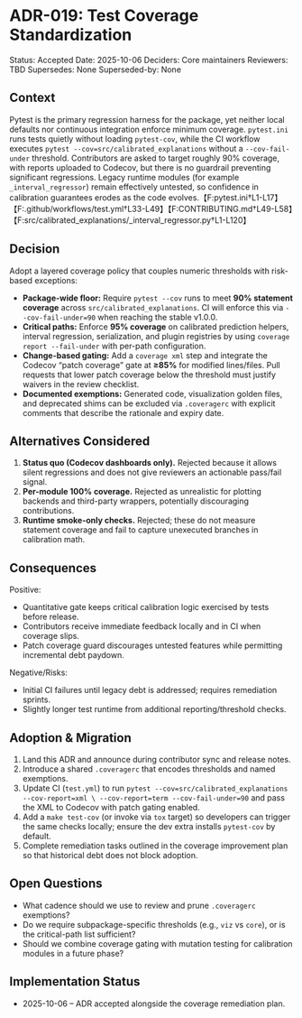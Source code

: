 # ADR-019: Test Coverage Standardization

Status: Accepted
Date: 2025-10-06
Deciders: Core maintainers
Reviewers: TBD
Supersedes: None
Superseded-by: None

## Context

Pytest is the primary regression harness for the package, yet neither local defaults nor
continuous integration enforce minimum coverage. `pytest.ini` runs tests quietly without
loading `pytest-cov`, while the CI workflow executes `pytest --cov=src/calibrated_explanations`
without a `--cov-fail-under` threshold. Contributors are asked to target roughly 90% coverage,
with reports uploaded to Codecov, but there is no guardrail preventing significant regressions.
Legacy runtime modules (for example `_interval_regressor`) remain effectively untested, so
confidence in calibration guarantees erodes as the code evolves.【F:pytest.ini†L1-L17】【F:.github/workflows/test.yml†L33-L49】【F:CONTRIBUTING.md†L49-L58】【F:src/calibrated_explanations/_interval_regressor.py†L1-L120】

## Decision

Adopt a layered coverage policy that couples numeric thresholds with risk-based exceptions:

- **Package-wide floor:** Require `pytest --cov` runs to meet **90% statement coverage** across
  `src/calibrated_explanations`. CI will enforce this via `--cov-fail-under=90` when reaching the stable v1.0.0.
- **Critical paths:** Enforce **95% coverage** on calibrated prediction helpers, interval
  regression, serialization, and plugin registries by using `coverage report --fail-under` with
  per-path configuration.
- **Change-based gating:** Add a `coverage xml` step and integrate the Codecov “patch coverage”
  gate at **≥85%** for modified lines/files. Pull requests that lower patch coverage below the
  threshold must justify waivers in the review checklist.
- **Documented exemptions:** Generated code, visualization golden files, and deprecated
  shims can be excluded via `.coveragerc` with explicit comments that describe the rationale
  and expiry date.

## Alternatives Considered

1. **Status quo (Codecov dashboards only).** Rejected because it allows silent regressions and
   does not give reviewers an actionable pass/fail signal.
2. **Per-module 100% coverage.** Rejected as unrealistic for plotting backends and third-party
   wrappers, potentially discouraging contributions.
3. **Runtime smoke-only checks.** Rejected; these do not measure statement coverage and fail
   to capture unexecuted branches in calibration math.

## Consequences

Positive:
- Quantitative gate keeps critical calibration logic exercised by tests before release.
- Contributors receive immediate feedback locally and in CI when coverage slips.
- Patch coverage guard discourages untested features while permitting incremental debt paydown.

Negative/Risks:
- Initial CI failures until legacy debt is addressed; requires remediation sprints.
- Slightly longer test runtime from additional reporting/threshold checks.

## Adoption & Migration

1. Land this ADR and announce during contributor sync and release notes.
2. Introduce a shared `.coveragerc` that encodes thresholds and named exemptions.
3. Update CI (`test.yml`) to run `pytest --cov=src/calibrated_explanations --cov-report=xml \
   --cov-report=term --cov-fail-under=90` and pass the XML to Codecov with patch gating enabled.
4. Add a `make test-cov` (or invoke via `tox` target) so developers can trigger the same checks
   locally; ensure the dev extra installs `pytest-cov` by default.
5. Complete remediation tasks outlined in the coverage improvement plan so that historical debt
   does not block adoption.

## Open Questions

- What cadence should we use to review and prune `.coveragerc` exemptions?
- Do we require subpackage-specific thresholds (e.g., `viz` vs `core`), or is the
  critical-path list sufficient?
- Should we combine coverage gating with mutation testing for calibration modules in a
  future phase?

## Implementation Status

- 2025-10-06 – ADR accepted alongside the coverage remediation plan.
